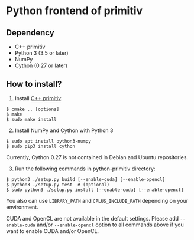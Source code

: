 Python frontend of primitiv
=================================

Dependency
---------------------------------

* C++ primitiv
* Python 3 (3.5 or later)
* NumPy
* Cython (0.27 or later)

How to install?
---------------------------------

1. Install [C++ primitiv](http://github.com/primitiv/primitiv):

```
$ cmake .. [options]
$ make
$ sudo make install
```

2. Install NumPy and Cython with Python 3

```
$ sudo apt install python3-numpy
$ sudo pip3 install cython
```

Currently, Cython 0.27 is not contained in Debian and Ubuntu repositories.

3. Run the following commands in python-primitiv directory:

```
$ python3 ./setup.py build [--enable-cuda] [--enable-opencl]
$ python3 ./setup.py test  # (optional)
$ sudo python3 ./setup.py install [--enable-cuda] [--enable-opencl]
```

You also can use `LIBRARY_PATH` and `CPLUS_INCLUDE_PATH` depending on your environment.

CUDA and OpenCL are not available in the default settings. Please add `--enable-cuda` and/or
 `--enable-opencl` option to all commands above if you want to enable CUDA and/or OpenCL.
